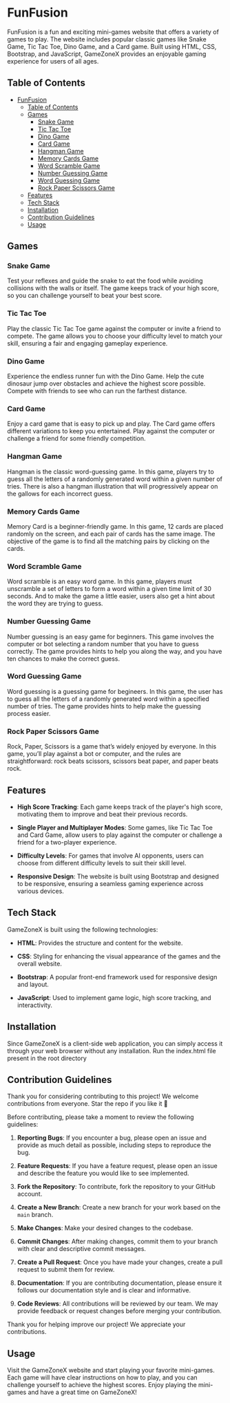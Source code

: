 # FunFusion
FunFusion is a fun and exciting mini-games website that offers a variety of games to play. The website includes popular classic games like Snake Game, Tic Tac Toe, Dino Game, and a Card game. Built using HTML, CSS, Bootstrap, and JavaScript, GameZoneX provides an enjoyable gaming experience for users of all ages.

## Table of Contents

- [FunFusion](#funfusion)
  - [Table of Contents](#table-of-contents)
  - [Games](#games)
    - [Snake Game](#snake-game)
    - [Tic Tac Toe](#tic-tac-toe)
    - [Dino Game](#dino-game)
    - [Card Game](#card-game)
    - [Hangman Game](#hangman-game)
    - [Memory Cards Game](#memory-cards-game)
    - [Word Scramble Game](#word-scramble-game)
    - [Number Guessing Game](#number-guessing-game)
    - [Word Guessing Game](#word-guessing-game)
    - [Rock Paper Scissors Game](#rock-paper-scissors-game)
  - [Features](#features)
  - [Tech Stack](#tech-stack)
  - [Installation](#installation)
  - [Contribution Guidelines](#contribution-guidelines)
  - [Usage](#usage)

## Games

### Snake Game

Test your reflexes and guide the snake to eat the food while avoiding collisions with the walls or itself. The game keeps track of your high score, so you can challenge yourself to beat your best score.

### Tic Tac Toe

Play the classic Tic Tac Toe game against the computer or invite a friend to compete. The game allows you to choose your difficulty level to match your skill, ensuring a fair and engaging gameplay experience.

### Dino Game

Experience the endless runner fun with the Dino Game. Help the cute dinosaur jump over obstacles and achieve the highest score possible. Compete with friends to see who can run the farthest distance.

### Card Game

Enjoy a card game that is easy to pick up and play. The Card game offers different variations to keep you entertained. Play against the computer or challenge a friend for some friendly competition.

### Hangman Game

Hangman is the classic word-guessing game. In this game, players try to guess all the letters of a randomly generated word within a given number of tries. There is also a hangman illustration that will progressively appear on the gallows for each incorrect guess.

### Memory Cards Game

Memory Card is a beginner-friendly game. In this game, 12 cards are placed randomly on the screen, and each pair of cards has the same image. The objective of the game is to find all the matching pairs by clicking on the cards.

### Word Scramble Game

Word scramble is an easy word game. In this game, players must unscramble a set of letters to form a word within a given time limit of 30 seconds. And to make the game a little easier, users also get a hint about the word they are trying to guess.

### Number Guessing Game

Number guessing is an easy game for beginners. This game involves the computer or bot selecting a random number that you have to guess correctly. The game provides hints to help you along the way, and you have ten chances to make the correct guess.

### Word Guessing Game

Word guessing is a guessing game for begineers. In this game, the user has to guess all the letters of a randomly generated word within a specified number of tries. The game provides hints to help make the guessing process easier.

### Rock Paper Scissors Game

Rock, Paper, Scissors is a game that’s widely enjoyed by everyone. In this game, you’ll play against a bot or computer, and the rules are straightforward: rock beats scissors, scissors beat paper, and paper beats rock.

## Features

- **High Score Tracking**: Each game keeps track of the player's high score, motivating them to improve and beat their previous records.

- **Single Player and Multiplayer Modes**: Some games, like Tic Tac Toe and Card Game, allow users to play against the computer or challenge a friend for a two-player experience.

- **Difficulty Levels**: For games that involve AI opponents, users can choose from different difficulty levels to suit their skill level.

- **Responsive Design**: The website is built using Bootstrap and designed to be responsive, ensuring a seamless gaming experience across various devices.

## Tech Stack

GameZoneX is built using the following technologies:

- **HTML**: Provides the structure and content for the website.

- **CSS**: Styling for enhancing the visual appearance of the games and the overall website.

- **Bootstrap**: A popular front-end framework used for responsive design and layout.

- **JavaScript**: Used to implement game logic, high score tracking, and interactivity.

## Installation

Since GameZoneX is a client-side web application, you can simply access it through your web browser without any installation.
Run the index.html file present in the root directory


## Contribution Guidelines

Thank you for considering contributing to this project! We welcome contributions from everyone.
Star the repo if you like it 💫

Before contributing, please take a moment to review the following guidelines:

1. **Reporting Bugs**: If you encounter a bug, please open an issue and provide as much detail as possible, including steps to reproduce the bug.

2. **Feature Requests**: If you have a feature request, please open an issue and describe the feature you would like to see implemented.

3. **Fork the Repository**: To contribute, fork the repository to your GitHub account.

4. **Create a New Branch**: Create a new branch for your work based on the `main` branch.

5. **Make Changes**: Make your desired changes to the codebase.

6. **Commit Changes**: After making changes, commit them to your branch with clear and descriptive commit messages.

7. **Create a Pull Request**: Once you have made your changes, create a pull request to submit them for review.

8. **Documentation**: If you are contributing documentation, please ensure it follows our documentation style and is clear and informative.

9. **Code Reviews**: All contributions will be reviewed by our team. We may provide feedback or request changes before merging your contribution.

Thank you for helping improve our project! We appreciate your contributions.


## Usage

Visit the GameZoneX website and start playing your favorite mini-games. Each game will have clear instructions on how to play, and you can challenge yourself to achieve the highest scores.
Enjoy playing the mini-games and have a great time on GameZoneX!
